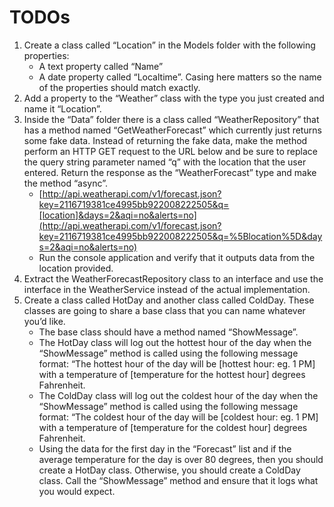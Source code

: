 # TODOs
1. Create a class called “Location” in the Models folder with the following properties:
	- A text property called “Name”
	- A date property called “Localtime”. Casing here matters so the name of the properties should match exactly.
1.  Add a property to the “Weather” class with the type you just created and name it “Location”.
1.  Inside the “Data” folder there is a class called “WeatherRepository” that has a method named “GetWeatherForecast” which currently just returns some fake data. Instead of returning the fake data, make the method perform an HTTP GET request to the URL below and be sure to replace the query string parameter named “q” with the location that the user entered. Return the response as the “WeatherForecast” type and make the method “async”.
    -  [http://api.weatherapi.com/v1/forecast.json?key=2116719381ce4995bb922008222505&q=[location]&days=2&aqi=no&alerts=no](http://api.weatherapi.com/v1/forecast.json?key=2116719381ce4995bb922008222505&q=%5Blocation%5D&days=2&aqi=no&alerts=no)
    - Run the console application and verify that it outputs data from the location provided.
1.  Extract the WeatherForecastRepository class to an interface and use the interface in the WeatherService instead of the actual implementation.
1.  Create a class called HotDay and another class called ColdDay. These classes are going to share a base class that you can name whatever you’d like.
    - The base class should have a method named “ShowMessage”.
    - The HotDay class will log out the hottest hour of the day when the “ShowMessage” method is called using the following message format: “The hottest hour of the day will be [hottest hour: eg. 1 PM] with a temperature of [temperature for the hottest hour] degrees Fahrenheit.
    - The ColdDay class will log out the coldest hour of the day when the “ShowMessage” method is called using the following message format: “The coldest hour of the day will be [coldest hour: eg. 1 PM] with a temperature of [temperature for the coldest hour] degrees Fahrenheit.
    - Using the data for the first day in the “Forecast” list and if the average temperature for the day is over 80 degrees, then you should create a HotDay class. Otherwise, you should create a ColdDay class. Call the “ShowMessage” method and ensure that it logs what you would expect.
